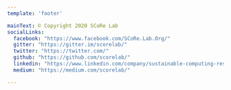 ```yaml
---
template: 'footer'

mainText: © Copyright 2020 SCoRe Lab
socialLinks: 
  facebook: "https://www.facebook.com/SCoRe.Lab.Org/"
  gitter: "https://gitter.im/scorelab/"
  twitter: "https://twitter.com/"
  github: "https://github.com/scorelab/"
  linkedin: "https://www.linkedin.com/company/sustainable-computing-research-group-score-/"
  medium: "https://medium.com/scorelab/"

---
```

